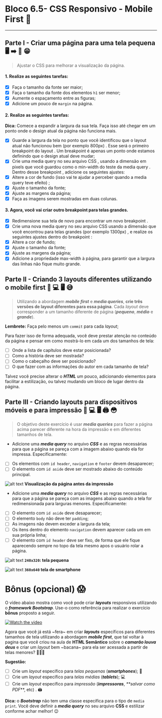 # Bloco 6.5- CSS Responsivo - Mobile First :rocket:

---

## Parte I - Criar uma página para uma tela pequena :desktop_computer: :arrow_right: :iphone: :grin:

> Ajustar o CSS para melhorar a visualização da página.

#### 1. Realize as seguintes tarefas:

- [x] Faça o tamanho da fonte ser maior;
- [x] Faça o tamanho da fonte dos elementos `h1` ser menor;
- [x] Aumente o espaçamento entre as figuras;
- [x] Adicione um pouco de `margin` na página.

#### 2. Realize as seguintes tarefas:
**Dica:** Comece a expandir a largura da sua tela. Faça isso até chegar em um ponto onde o design atual da página não funciona mais.

- [x] Guarde a largura da tela no ponto que você identificou que o layout atual não funcionou bem (por exemplo 800px) . Esse será o primeiro breakpoint do layout . Um breakpoint é apenas um ponto onde estamos definindo que o design atual deve mudar;
- [x] Crie uma media query no seu arquivo CSS , usando a dimensão em pixels que você guardou como o min-width do teste da media query . Dentro desse breakpoint , adicione os seguintes ajustes:
- [x] Altere a cor de fundo (isso vai te ajudar a perceber quando a media query teve efeito) ;
- [x] Ajuste o tamanho da fonte;
- [x] Ajuste as margens da página;
- [x] Faça as imagens serem mostradas em duas colunas.
#### 3. Agora, você vai criar outro breakpoint para telas grandes.
- [x] Redimensione sua tela de novo para encontrar um novo breakpoint .
- [x] Crie uma nova media query no seu arquivo CSS usando a dimensão que você encontrou para telas grandes (por exemplo 1300px) , e realize os seguintes ajustes dentro do breakpoint :
- [x] Altere a cor de fundo;
- [x] Ajuste o tamanho da fonte;
- [x] Ajuste as margens da página;
- [x] Adicione a propriedade max-width à página, para garantir que a largura das linhas não fique muito grande.

## Parte II - Criando 3 layouts diferentes utilizando o mobile first :iphone: :computer: :desktop_computer: :sweat_smile:

> Utilizando a abordagem **_mobile first_** e **_media queries_**, **crie três versões de layout diferentes para essa página**. Cada _layout_ deve corresponder a um tamanho diferente de página (**_pequeno_**, **_médio_** e **_grande_**).

**Lembrete:** Faça pelo menos um `commit` para cada _layout_;

Para fazer isso de forma adequada, você deve prestar atenção no conteúdo da página e pensar em como mostrá-lo em cada um dos tamanhos de tela:

- [ ] Onde a lista de capítulos deve estar posicionada?
- [ ] Como a história deve ser mostrada?
- [ ] Como o cabeçalho deve ser posicionado?
- [ ] O que fazer com as informações do autor em cada tamanho de tela?

Talvez você precise alterar o **_HTML_** um pouco, adicionando elementos para facilitar a estilização, ou talvez mudando um bloco de lugar dentro da página.

## Parte III - Criando layouts para dispositivos móveis e para impressão :iphone: :computer: :desktop_computer: :printer: :flushed:

> O objetivo deste exercício é usar **_media queries_** para fazer a página acima parecer diferente na hora da impressão e em diferentes tamanhos de tela.

- Adicione uma **_media query_** no arquivo **_CSS_** e as regras necessárias para que a página se pareça com a imagem abaixo quando ela for impressa. Especificamente:

- [ ] Os elementos com `id header`, `navigation` e `footer` devem desaparecer;
- [ ] O elemento com `id aside` deve ser mostrado abaixo do conteúdo principal.

![alt text](https://course.betrybe.com//fundamentals/css-responsive/images/exercise_3_before_print.png)
**Visualização da página antes da impressão**

- Adicione uma **_media query_** no arquivo **_CSS_** e as regras necessárias para que a página se pareça com as imagens abaixo quando a tela for redimensionada para larguras menores. Especificamente:

- [ ] O elemento com `id aside` deve desaparecer;
- [ ] O elemento `body` não deve ter `padding`;
- [ ] As imagens não devem exceder a largura da tela;
- [ ] Os itens dentro do elemento `navigation` devem aparecer cada um em sua própria linha;
- [ ] O elemento com `id header` deve ser fixo, de forma que ele fique aparecendo sempre no topo da tela mesmo apos o usuário rolar a página.

![alt text](https://course.betrybe.com//fundamentals/css-responsive/images/exercise_3_before_small_phone.png)
**`240x320`: tela pequena**

![alt text](https://course.betrybe.com//fundamentals/css-responsive/images/exercise_3_before_android.png)
**`360x640` tela de smartphone**

# Bônus (opcional) :scream:

O vídeo abaixo mostra como você pode criar **_layouts_** responsivos utilizando o **_framework Bootstrap_**.
Use-o como referência para realizar o exercício **bônus** proposto a seguir.

[![Watch the video](https://th.bing.com/th/id/OIP.OiYMfekbYg-QgXQcBldlLAHaFj?w=240&h=180&c=7&o=5&pid=1.7)](https://youtu.be/n2tuBD2bwIw)

Agora que você já está ~fera~ em criar **_layouts_** específicos para diferentes tamanhos de tela utilizando a abordagem **_mobile first_**, que tal voltar à pagina que você criou na aula de **HTML Semântico** sobre o **_camarão louva deus_** e criar um _layout_ bem ~bacana~ para ela ser acessada a partir de telas menores? 🦐🦗🥊

**Sugestão:**

- [ ] Crie um _layout_ específico para _telas pequenas_ (**_smartphones_**); :iphone:
- [ ] Crie um _layout_ específico para _telas médias_ (**_tablets_**); :computer:
- [ ] Crie um _layout_ específico para _impressão_ (**_impressoras_**, _**salvar como PDF_**, etc) . 🖨

**Dica:** o **_Bootstrap_** não tem uma classe específica para o tipo de `media print`. Você deve definir a **_media query_** no seu arquivo **CSS** e estilizar conforme achar melhor! :wink:
